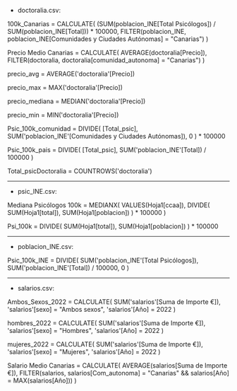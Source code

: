 * doctoralia.csv:

100k_Canarias = 
CALCULATE(
    (SUM(poblacion_INE[Total Psicólogos]) / SUM(poblacion_INE[Total])) * 100000,
    FILTER(poblacion_INE, poblacion_INE[Comunidades y Ciudades Autónomas] = "Canarias")
)



Precio Medio Canarias = 
CALCULATE(
    AVERAGE(doctoralia[Precio]), 
    FILTER(doctoralia, doctoralia[comunidad_autonoma] = "Canarias")
)



precio_avg = AVERAGE('doctoralia'[Precio])

precio_max = MAX('doctoralia'[Precio])

precio_mediana = MEDIAN('doctoralia'[Precio])

precio_min = MIN('doctoralia'[Precio])

Psic_100k_comunidad = 
DIVIDE(
    [Total_psic],
    SUM('poblacion_INE'[Comunidades y Ciudades Autónomas]),
    0
) * 100000



Psic_100k_pais = 
DIVIDE(
    [Total_psic], 
    SUM('poblacion_INE'[Total]) / 100000
)



Total_psicDoctoralia = COUNTROWS('doctoralia')


-----------

* psic_INE.csv:

Mediana Psicólogos 100k = 
MEDIANX(
    VALUES(Hoja1[ccaa]),
    DIVIDE(
        SUM(Hoja1[total]),
        SUM(Hoja1[poblacion])
    ) * 100000
)


Psi_100k = 
DIVIDE(
    SUM(Hoja1[total]), 
    SUM(Hoja1[poblacion])
) * 100000

-----------

* poblacion_INE.csv:

Psic_100k_INE = 
DIVIDE(
    SUM('poblacion_INE'[Total Psicólogos]), 
    SUM('poblacion_INE'[Total]) / 100000, 
    0
)

-----------

* salarios.csv:

Ambos_Sexos_2022 = 
CALCULATE(
    SUM('salarios'[Suma de Importe €]),
    'salarios'[sexo] = "Ambos sexos",
    'salarios'[Año] = 2022
)


hombres_2022 = 
CALCULATE(
    SUM('salarios'[Suma de Importe €]),
    'salarios'[sexo] = "Hombres",
    'salarios'[Año] = 2022
)


mujeres_2022 = 
CALCULATE(
    SUM('salarios'[Suma de Importe €]),
    'salarios'[sexo] = "Mujeres",
    'salarios'[Año] = 2022
) 


Salario Medio Canarias = 
CALCULATE(
    AVERAGE(salarios[Suma de Importe €]), 
    FILTER(salarios, salarios[Com_autonoma] = "Canarias" && salarios[Año] = MAX(salarios[Año]))
)